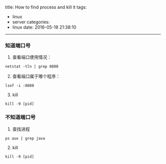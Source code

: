 title: How to find process and kill it
tags:
  - linux
  - server
categories:
  - linux
date: 2016-05-18 21:38:10
---

### 知道端口号


1. 查看端口使用情况：
```
netstat -tln | grep 8080
```
<!--more-->

2. 查看端口属于哪个程序：
```
lsof -i :8080
```

3. kill
```
kill -9 [pid]
```

### 不知道端口号

1. 查找进程
```
ps aux | grep java
```

2. kill
```
kill -9 [pid]
```
